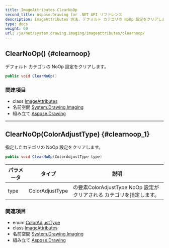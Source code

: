 ```yaml
---
title: ImageAttributes.ClearNoOp
second_title: Aspose.Drawing for .NET API リファレンス
description: ImageAttributes 方法. デフォルト カテゴリの NoOp 設定をクリアします
type: docs
weight: 60
url: /ja/net/system.drawing.imaging/imageattributes/clearnoop/
---
```

## ClearNoOp() {#clearnoop}

デフォルト カテゴリの NoOp 設定をクリアします。

```csharp
public void ClearNoOp()
```

### 関連項目

* class [ImageAttributes](../)
* 名前空間 [System.Drawing.Imaging](../../imageattributes/)
* 組み立て [Aspose.Drawing](../../../)

---

## ClearNoOp(ColorAdjustType) {#clearnoop_1}

指定したカテゴリの NoOp 設定をクリアします。

```csharp
public void ClearNoOp(ColorAdjustType type)
```

| パラメータ | タイプ | 説明 |
| --- | --- | --- |
| type | ColorAdjustType | の要素ColorAdjustType NoOp 設定がクリアされる カテゴリを指定します。 |

### 関連項目

* enum [ColorAdjustType](../../coloradjusttype/)
* class [ImageAttributes](../)
* 名前空間 [System.Drawing.Imaging](../../imageattributes/)
* 組み立て [Aspose.Drawing](../../../)



